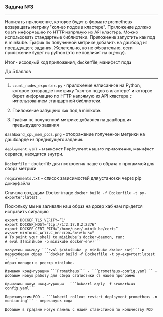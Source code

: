 ### Задача №3 ###
--------------------
Написать приложение, которое будет в формате prometheus возвращать метрику "кол-во подов в кластере". Приложение должно брать информацию по HTTP напрямую 
из API кластера. Можно использовать стандартные библиотеки. Приложение запустить как под в minikube. График по полученной метрике добавить на дашборд из 
предыдущего задания. Желательно, но не обязательно, если приложение будет на python (это не повлияет на оценку).

Итог - исходный код приложения, dockerfile, манифест пода

До 5 баллов

--------------------

1) ```count_nodes_exporter.py``` - приложение написанное на Python, которое возвращает метрику "кол-во подов в кластере" и которое берет 
информацию по HTTP напрямую из API кластера с использованием стандартной библиотеки. 

2) Приложение запущено как под в minikube.

3) График по полученной метрике добавлен на дашборд из предыдущего задания

```dashboard_cpu_mem_pods.png``` - отображение полученной метрики на дашбоарде из предыдущего задания.

```deployment.yaml``` - манифест Deployment нашего приложения, манифест сервиса, находится внутри.

```Dockerfile``` - dockerfile для построения нашего образа с прогаммой для сбора метрики

```requirements.txt``` - список зависимостей для установки через pip докерфайла 



Сначала создадим Docker image ```docker build -f Dockerfile -t py-exporter:latest .```

Поскольку мы не заливали наш образ на докер хаб нам придется исправить ситуацию

```> minikube docker-env
export DOCKER_TLS_VERIFY=”1"
export DOCKER_HOST=”tcp://172.17.0.2:2376"
export DOCKER_CERT_PATH=”/home/user/.minikube/certs”
export MINIKUBE_ACTIVE_DOCKERD=”minikube”
# To point your shell to minikube’s docker-daemon, run:
# eval $(minikube -p minikube docker-env)```

запустим команду ```eval $(minikube -p minikube docker-env)``` и пересоберем образ ```docker build -f Dockerfile -t py-exporter:latest .``` - 
образ попадет в реестр minikube.

Изменим конфигурацию ```Prometheus``` - ```prometheus-config.yaml``` - добавим новую работу для сбора статистики от нашей программы

Применим новую конфигурацию - ```kubectl apply -f prometheus-config.yaml``` 

Перезапустим POD - ```kubectl rollout restart deployment prometheus -n monitoring``` - перезапуск пода

Добавим в графане новую панель с нашей статистикой по количеству POD

